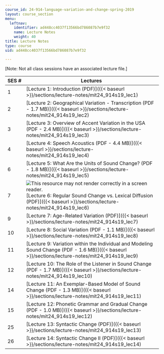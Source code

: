 ```yaml
---
course_id: 24-914-language-variation-and-change-spring-2019
layout: course_section
menu:
  leftnav:
    identifier: ad448cc4037f13566bd786087b7e9f32
    name: Lecture Notes
    weight: 40
title: Lecture Notes
type: course
uid: ad448cc4037f13566bd786087b7e9f32

---
```


\[Note: Not all class sessions have an associated lecture file.\] 

| SES # | Lectures |
| --- | --- |
| 1 | [Lecture 1: Introduction (PDF)]({{< baseurl >}}/sections/lecture-notes/mit24_914s19_lec1) |
| 2 | [Lecture 2: Geographical Variation - Transcription (PDF - 1.7 MB)]({{< baseurl >}}/sections/lecture-notes/mit24_914s19_lec2) |
| 3 | [Lecture 3: Overview of Accent Variation in the USA (PDF - 2.4 MB)]({{< baseurl >}}/sections/lecture-notes/mit24_914s19_lec3) |
| 4 | [Lecture 4: Speech Acoustics (PDF - 4.4 MB)]({{< baseurl >}}/sections/lecture-notes/mit24_914s19_lec4) |
| 6 | [Lecture 5: What Are the Units of Sound Change? (PDF - 1.8 MB)]({{< baseurl >}}/sections/lecture-notes/mit24_914s19_lec5) |
| 7 | ![This resource may not render correctly in a screen reader.](/images/inacessible.gif)[Lecture 6: Regular Sound Change vs. Lexical Diffusion (PDF)]({{< baseurl >}}/sections/lecture-notes/mit24_914s19_lec6) |
| 9 | [Lecture 7: Age-Related Variation (PDF)]({{< baseurl >}}/sections/lecture-notes/mit24_914s19_lec7) |
| 10 | [Lecture 8: Social Variation (PDF - 1.1 MB)]({{< baseurl >}}/sections/lecture-notes/mit24_914s19_lec8) |
| 11 | [Lecture 9: Variation within the Individual and Modeling Sound Change (PDF - 1.6 MB)]({{< baseurl >}}/sections/lecture-notes/mit24_914s19_lec9) |
| 12 | [Lecture 10: The Role of the Listener in Sound Change (PDF - 1.7 MB)]({{< baseurl >}}/sections/lecture-notes/mit24_914s19_lec10) |
| 14 | [Lecture 11: An Exemplar-Based Model of Sound Change (PDF - 1.3 MB)]({{< baseurl >}}/sections/lecture-notes/mit24_914s19_lec11) |
| 15 | [Lecture 12: Phonetic Grammar and Gradual Change (PDF - 1.0 MB)]({{< baseurl >}}/sections/lecture-notes/mit24_914s19_lec12) |
| 25 | [Lecture 13: Syntactic Change (PDF)]({{< baseurl >}}/sections/lecture-notes/mit24_914s19_lec13) |
| 26 | [Lecture 14: Syntactic Change II (PDF)]({{< baseurl >}}/sections/lecture-notes/mit24_914s19_lec14)